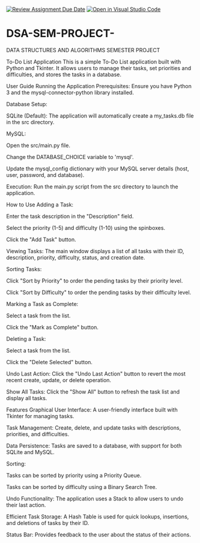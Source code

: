 [![Review Assignment Due Date](https://classroom.github.com/assets/deadline-readme-button-22041afd0340ce965d47ae6ef1cefeee28c7c493a6346c4f15d667ab976d596c.svg)](https://classroom.github.com/a/__oZ-IAL)
[![Open in Visual Studio Code](https://classroom.github.com/assets/open-in-vscode-2e0aaae1b6195c2367325f4f02e2d04e9abb55f0b24a779b69b11b9e10269abc.svg)](https://classroom.github.com/online_ide?assignment_repo_id=19822271&assignment_repo_type=AssignmentRepo)
# DSA-SEM-PROJECT-
DATA STRUCTURES AND ALGORITHMS SEMESTER PROJECT

To-Do List Application
This is a simple To-Do List application built with Python and Tkinter. It allows users to manage their tasks, set priorities and difficulties, and stores the tasks in a database.

User Guide
Running the Application
Prerequisites: Ensure you have Python 3 and the mysql-connector-python library installed.

Database Setup:

SQLite (Default): The application will automatically create a my_tasks.db file in the src directory.

MySQL:

Open the src/main.py file.

Change the DATABASE_CHOICE variable to 'mysql'.

Update the mysql_config dictionary with your MySQL server details (host, user, password, and database).

Execution: Run the main.py script from the src directory to launch the application.

How to Use
Adding a Task:

Enter the task description in the "Description" field.

Select the priority (1-5) and difficulty (1-10) using the spinboxes.

Click the "Add Task" button.

Viewing Tasks: The main window displays a list of all tasks with their ID, description, priority, difficulty, status, and creation date.

Sorting Tasks:

Click "Sort by Priority" to order the pending tasks by their priority level.

Click "Sort by Difficulty" to order the pending tasks by their difficulty level.

Marking a Task as Complete:

Select a task from the list.

Click the "Mark as Complete" button.

Deleting a Task:

Select a task from the list.

Click the "Delete Selected" button.

Undo Last Action: Click the "Undo Last Action" button to revert the most recent create, update, or delete operation.

Show All Tasks: Click the "Show All" button to refresh the task list and display all tasks.

Features
Graphical User Interface: A user-friendly interface built with Tkinter for managing tasks.

Task Management: Create, delete, and update tasks with descriptions, priorities, and difficulties.

Data Persistence: Tasks are saved to a database, with support for both SQLite and MySQL.

Sorting:

Tasks can be sorted by priority using a Priority Queue.

Tasks can be sorted by difficulty using a Binary Search Tree.

Undo Functionality: The application uses a Stack to allow users to undo their last action.

Efficient Task Storage: A Hash Table is used for quick lookups, insertions, and deletions of tasks by their ID.

Status Bar: Provides feedback to the user about the status of their actions.
